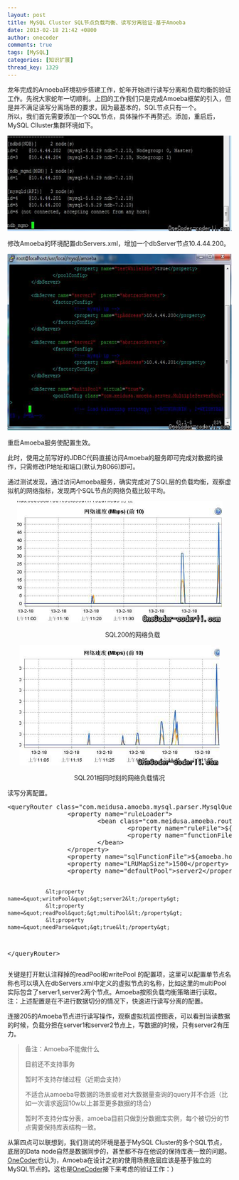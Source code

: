 ```yaml
---
layout: post
title: MySQL Cluster SQL节点负载均衡、读写分离验证-基于Amoeba
date: 2013-02-18 21:42 +0800
author: onecoder
comments: true
tags: [MySQL]
categories: [知识扩展]
thread_key: 1329
---
```

<p>
	龙年完成的Amoeba环境初步搭建工作，蛇年开始进行读写分离和负载均衡的验证工作。先祝大家蛇年一切顺利。上回的工作我们只是完成Amoeba框架的引入，但是并不满足读写分离场景的要求，因为最基本的，SQL节点只有一个。<br />
	所以，我们首先需要添加一个SQL节点，具体操作不再赘述。添加，重启后，MySQL Clluster集群环境如下。</p>
<p style="text-align: center;">
	<img alt="" src="/images/oldposts/vx9AH.jpg" style="width: 634px; height: 215px;" /></p>
<p>
	修改Amoeba的环境配置dbServers.xml，增加一个dbServer节点10.4.44.200。</p>
<p style="text-align: center;">
	<img alt="" src="/images/oldposts/guAe1.jpg" style="width: 630px; height: 397px;" /></p>
<p>
	重启Amoeba服务使配置生效。</p>
<p>
	此时，使用之前写好的JDBC代码直接访问Amoeba的服务即可完成对数据的操作，只需修改IP地址和端口(默认为8066)即可。</p>
<p>
	通过测试发现，通过访问Amoeba服务，确实完成对了SQL层的负载均衡，观察虚拟机的网络指标，发现两个SQL节点的网络负载比较平均。</p>
<p style="text-align: center;">
	<img alt="" src="/images/oldposts/NcP23.jpg" style="width: 461px; height: 273px;" /></p>
<p style="text-align: center;">
	&nbsp; &nbsp; &nbsp; &nbsp; &nbsp; &nbsp; &nbsp; &nbsp;SQL200的网络负载</p>
<p style="text-align: center;">
	<img alt="" src="/images/oldposts/XUfES.jpg" style="width: 450px; height: 271px;" /></p>
<p style="text-align: center;">
	SQL201相同时刻的网络负载情况</p>
<p>
	读写分离配置。</p>
<pre class="brush:xml;first-line:1;pad-line-numbers:true;highlight:null;collapse:false;">
&lt;queryRouter class=&quot;com.meidusa.amoeba.mysql.parser.MysqlQueryRouter&quot;&gt;
                &lt;property name=&quot;ruleLoader&quot;&gt;
                        &lt;bean class=&quot;com.meidusa.amoeba.route.TableRuleFileLoader&quot;&gt;
                                &lt;property name=&quot;ruleFile&quot;&gt;${amoeba.home}/conf/rule.xml&lt;/property&gt;
                                &lt;property name=&quot;functionFile&quot;&gt;${amoeba.home}/conf/ruleFunctionMap.xml&lt;/property&gt;
                        &lt;/bean&gt;
                &lt;/property&gt;
                &lt;property name=&quot;sqlFunctionFile&quot;&gt;${amoeba.home}/conf/functionMap.xml&lt;/property&gt;
                &lt;property name=&quot;LRUMapSize&quot;&gt;1500&lt;/property&gt;
                &lt;property name=&quot;defaultPool&quot;&gt;server2&lt;/property&gt;

                &lt;property name=&quot;writePool&quot;&gt;server2&lt;/property&gt;
                &lt;property name=&quot;readPool&quot;&gt;multiPool&lt;/property&gt;
                &lt;property name=&quot;needParse&quot;&gt;true&lt;/property&gt;
 &lt;/queryRouter&gt;</pre>
<p>
	关键是打开默认注释掉的readPool和writePool 的配置项，这里可以配置单节点名称也可以填入在dbServers.xml中定义的虚拟节点的名称，比如这里的multiPool实际包含了server1,server2两个节点。Amoeba按照负载均衡策略进行读取。<br />
	注：上述配置是在不进行数据切分的情况下，快速进行读写分离的配置。</p>
<p>
	连接205的Amoeba节点进行读写操作，观察虚拟机监控图表，可以看到当读数据的时候，负载分担在server1和server2节点上，写数据的时候，只有server2有压力。</p>
<blockquote>
	<p>
		备注：Amoeba不能做什么</p>
	<p>
		目前还不支持事务</p>
	<p>
		暂时不支持存储过程（近期会支持）</p>
	<p>
		不适合从amoeba导数据的场景或者对大数据量查询的query并不合适（比如一次请求返回10w以上甚至更多数据的场合）</p>
	<p>
		暂时不支持分库分表，amoeba目前只做到分数据库实例，每个被切分的节点需要保持库表结构一致。</p>
</blockquote>
<p>
	从第四点可以联想到，我们测试的环境是基于MySQL Cluster的多个SQL节点，底层的Data node自然是数据同步的，甚至都不存在他说的保持库表一致的问题。<a href="http://www.coderli.com">OneCoder</a>也认为，Amoeba在设计之初的使用场景底层应该是基于独立的MySQL节点的。这也是<a href="http://www.coderli.com">OneCoder</a>接下来考虑的验证工作：）</p>